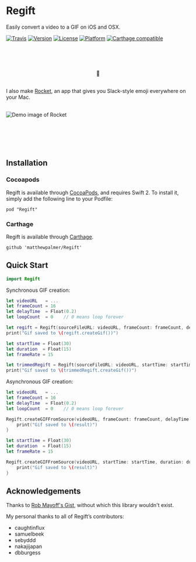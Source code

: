 # Regift
Easily convert a video to a GIF on iOS and OSX.

[![Travis](https://travis-ci.org/matthewpalmer/Regift.svg?branch=master)](https://travis-ci.org/matthewpalmer/Regift)
[![Version](https://img.shields.io/cocoapods/v/Regift.svg?style=flat)](http://cocoadocs.org/docsets/Regift)
[![License](https://img.shields.io/cocoapods/l/Regift.svg?style=flat)](http://cocoadocs.org/docsets/Regift)
[![Platform](https://img.shields.io/cocoapods/p/Regift.svg?style=flat)](http://cocoadocs.org/docsets/Regift)
[![Carthage compatible](https://img.shields.io/badge/Carthage-compatible-4BC51D.svg?style=flat)](https://github.com/Carthage/Carthage)

<br />
<br />
<br />

<p align="center">
  🚀
  <br/>
  <br/>

  I also make <a href="http://matthewpalmer.net/rocket" alt="Download Rocket for free" title="Rocket home page">Rocket</a>, an app that gives you Slack-style emoji everywhere on your Mac.

  <br />

  <img alt="Demo image of Rocket" title="Rocket provides better emoji on Macs" src="http://matthewpalmer.net/rocket/screenshot.gif" />
</p>

<br/>
<br />
<br />
<br />

## Installation
### Cocoapods

Regift is available through [CocoaPods](http://cocoapods.org), and requires Swift 2. To install
it, simply add the following line to your Podfile:

    pod "Regift"

### Carthage

Regift is available through [Carthage](https://github.com/Carthage/Carthage).

    github 'matthewpalmer/Regift'

## Quick Start

```swift
import Regift
```

Synchronous GIF creation:

```swift
let videoURL   = ...
let frameCount = 16
let delayTime  = Float(0.2)
let loopCount  = 0    // 0 means loop forever

let regift = Regift(sourceFileURL: videoURL, frameCount: frameCount, delayTime: delayTime, loopCount: loopCount)
print("Gif saved to \(regift.createGif())")

let startTime = Float(30)
let duration  = Float(15)
let frameRate = 15

let trimmedRegift = Regift(sourceFileURL: videoURL, startTime: startTime, duration: duration, frameRate: frameRate, loopCount: loopCount)
print("Gif saved to \(trimmedRegift.createGif())")
```

Asynchronous GIF creation:

```swift
let videoURL   = ...
let frameCount = 16
let delayTime  = Float(0.2)
let loopCount  = 0    // 0 means loop forever

Regift.createGIFFromSource(videoURL, frameCount: frameCount, delayTime: delayTime) { (result) in
    print("Gif saved to \(result)")
}

let startTime = Float(30)
let duration  = Float(15)
let frameRate = 15

Regift.createGIFFromSource(videoURL, startTime: startTime, duration: duration, frameRate: frameRate) { (result) in
    print("Gif saved to \(result)")
}
```

## Acknowledgements
Thanks to [Rob Mayoff's Gist](https://gist.github.com/mayoff/4969104), without which this library wouldn't exist.

My personal thanks to all of Regift’s contributors:

* caughtinflux
* samuelbeek
* sebyddd
* nakajijapan
* dbburgess
